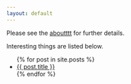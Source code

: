 ```yaml
---
layout: default
---
```


Please see the [aboutttt](about.md) for further details.

Interesting things are listed below.
<ul>
  {% for post in site.posts %}
    <li>
      <a href="{{ post.url | prepend:site.baseurl }}">{{ post.title }}</a>
    </li>
  {% endfor %}
</ul>
